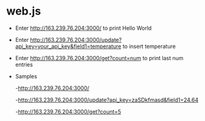 # web.js
* Enter http://163.239.76.204:3000/ to print Hello World

* Enter http://163.239.76.204:3000/update?api_key=your_api_key&field1=temperature to insert temperature

* Enter http://163.239.76.204:3000/get?count=num to print last num entries

* Samples

  -http://163.239.76.204:3000/

  -http://163.239.76.204:3000/update?api_key=zaSDkfmasd&field1=24.64

  -http://163.239.76.204:3000/get?count=5

